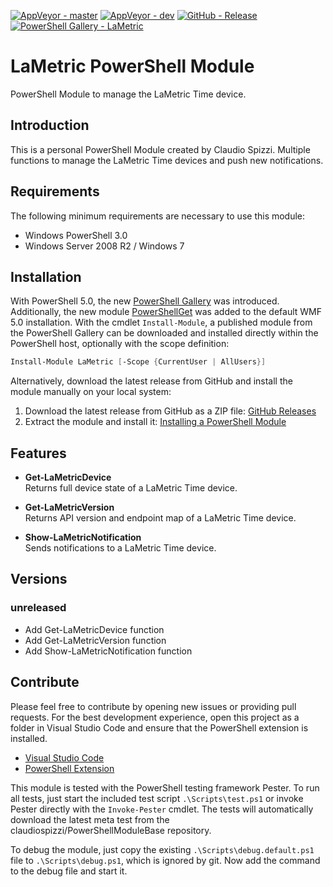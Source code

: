 [![AppVeyor - master](https://img.shields.io/appveyor/ci/claudiospizzi/LaMetric/master.svg)](https://ci.appveyor.com/project/claudiospizzi/LaMetric/branch/master)
[![AppVeyor - dev](https://img.shields.io/appveyor/ci/claudiospizzi/LaMetric/dev.svg)](https://ci.appveyor.com/project/claudiospizzi/LaMetric/branch/dev)
[![GitHub - Release](https://img.shields.io/github/release/claudiospizzi/LaMetric.svg)](https://github.com/claudiospizzi/LaMetric/releases)
[![PowerShell Gallery - LaMetric](https://img.shields.io/badge/PowerShell_Gallery-LaMetric-0072C6.svg)](https://www.powershellgallery.com/packages/LaMetric)


# LaMetric PowerShell Module

PowerShell Module to manage the LaMetric Time device.


## Introduction

This is a personal PowerShell Module created by Claudio Spizzi. Multiple
functions to manage the LaMetric Time devices and push new notifications.


## Requirements

The following minimum requirements are necessary to use this module:

* Windows PowerShell 3.0
* Windows Server 2008 R2 / Windows 7


## Installation

With PowerShell 5.0, the new [PowerShell Gallery] was introduced. Additionally,
the new module [PowerShellGet] was added to the default WMF 5.0 installation.
With the cmdlet `Install-Module`, a published module from the PowerShell Gallery
can be downloaded and installed directly within the PowerShell host, optionally
with the scope definition:

```powershell
Install-Module LaMetric [-Scope {CurrentUser | AllUsers}]
```

Alternatively, download the latest release from GitHub and install the module
manually on your local system:

1. Download the latest release from GitHub as a ZIP file: [GitHub Releases]
2. Extract the module and install it: [Installing a PowerShell Module]


## Features

* **Get-LaMetricDevice**  
  Returns full device state of a LaMetric Time device.

* **Get-LaMetricVersion**  
  Returns API version and endpoint map of a LaMetric Time device.

* **Show-LaMetricNotification**  
  Sends notifications to a LaMetric Time device.


## Versions

### unreleased

* Add Get-LaMetricDevice function
* Add Get-LaMetricVersion function
* Add Show-LaMetricNotification function


## Contribute

Please feel free to contribute by opening new issues or providing pull requests.
For the best development experience, open this project as a folder in Visual
Studio Code and ensure that the PowerShell extension is installed.

* [Visual Studio Code]
* [PowerShell Extension]

This module is tested with the PowerShell testing framework Pester. To run all
tests, just start the included test script `.\Scripts\test.ps1` or invoke Pester
directly with the `Invoke-Pester` cmdlet. The tests will automatically download
the latest meta test from the claudiospizzi/PowerShellModuleBase repository.

To debug the module, just copy the existing `.\Scripts\debug.default.ps1` file
to `.\Scripts\debug.ps1`, which is ignored by git. Now add the command to the
debug file and start it.



[PowerShell Gallery]: https://www.powershellgallery.com/packages/LaMetric
[PowerShellGet]: https://technet.microsoft.com/en-us/library/dn807169.aspx

[GitHub Releases]: https://github.com/claudiospizzi/LaMetric/releases
[Installing a PowerShell Module]: https://msdn.microsoft.com/en-us/library/dd878350

[Visual Studio Code]: https://code.visualstudio.com/
[PowerShell Extension]: https://marketplace.visualstudio.com/items?itemName=ms-vscode.PowerShell
